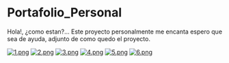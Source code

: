 # Portafolio_Personal
Hola!, ¿como estan?...
Este proyecto personalmente me encanta espero que sea de ayuda, adjunto de como quedo el proyecto.

[![1.png](https://i.postimg.cc/vHqxDQSV/1.png)](https://postimg.cc/SJ9xvp4S)
[![2.png](https://i.postimg.cc/ZR45VgMm/2.png)](https://postimg.cc/TyNxPkxN)
[![3.png](https://i.postimg.cc/4NmNLpBY/3.png)](https://postimg.cc/QHZ3VKLD)
[![4.png](https://i.postimg.cc/nzFnvmXc/4.png)](https://postimg.cc/B8zW3X5d)
[![5.png](https://i.postimg.cc/T2HTDpff/5.png)](https://postimg.cc/gr899cxT)
[![6.png](https://i.postimg.cc/3w7hTGCC/6.png)](https://postimg.cc/MnsN0vLv)
